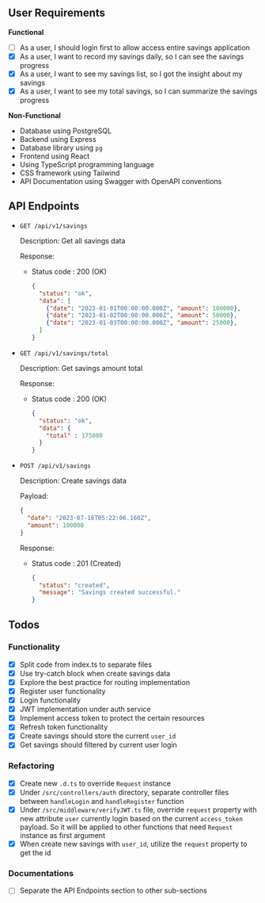 ## User Requirements

**Functional**

- [ ] As a user, I should login first to allow access entire savings application
- [x] As a user, I want to record my savings daily, so I can see the savings progress
- [x] As a user, I want to see my savings list, so I got the insight about my savings
- [x] As a user, I want to see my total savings, so I can summarize the savings progress

**Non-Functional**

- Database using PostgreSQL
- Backend using Express
- Database library using `pg`
- Frontend using React
- Using TypeScript programming language
- CSS framework using Tailwind
- API Documentation using Swagger with OpenAPI conventions

## API Endpoints

- `GET /api/v1/savings`

  Description: Get all savings data

  Response:

  - Status code : 200 (OK)

    ```JSON
    {
      "status": "ok",
      "data": [
        {"date": "2023-01-01T00:00:00.000Z", "amount": 100000},
        {"date": "2023-01-02T00:00:00.000Z", "amount": 50000},
        {"date": "2023-01-03T00:00:00.000Z", "amount": 25000},
      ]
    }
    ```

- `GET /api/v1/savings/total`

  Description: Get savings amount total

  Response:

  - Status code : 200 (OK)

    ```JSON
    {
      "status": "ok",
      "data": {
        "total" : 175000
      }
    }
    ```

- `POST /api/v1/savings`

  Description: Create savings data

  Payload:

  ```JSON
  {
    "date": "2023-07-16T05:22:06.160Z",
    "amount": 100000
  }
  ```

  Response:

  - Status code : 201 (Created)

    ```JSON
    {
      "status": "created",
      "message": "Savings created successful."
    }
    ```

## Todos

### Functionality

- [x] Split code from index.ts to separate files
- [x] Use try-catch block when create savings data
- [x] Explore the best practice for routing implementation
- [x] Register user functionality
- [x] Login functionality
- [x] JWT implementation under auth service
- [x] Implement access token to protect the certain resources
- [x] Refresh token functionality
- [x] Create savings should store the current `user_id`
- [x] Get savings should filtered by current user login

### Refactoring

- [x] Create new `.d.ts` to override `Request` instance
- [x] Under `/src/controllers/auth` directory, separate controller files between `handleLogin` and `handleRegister` function
- [x] Under `/src/middleware/verifyJWT.ts` file, override `request` property with new attribute `user` currently login based on the current `access_token` payload. So it will be applied to other functions that need `Request` instance as first argument
- [x] When create new savings with `user_id`, utilize the `request` property to get the id

### Documentations

- [ ] Separate the API Endpoints section to other sub-sections
